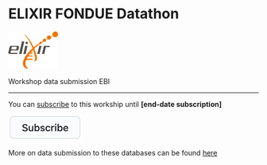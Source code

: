 # ELIXIR FONDUE Datathon 

<img src="program/images/logo_elixir.png" width="100"/>

Workshop data submission EBI


---

You can [subscribe](https://forms.gle/uSA4kMX5GnG4L9E46) to this workship until **\[end-date subscription\]**

<a href="https://forms.gle/uSA4kMX5GnG4L9E46" alt="subscribe" title="subscribe"><img src="program/images/subscribe.png" width="150"/></a>

More on data submission to these databases can be found [here](program/links.md)
